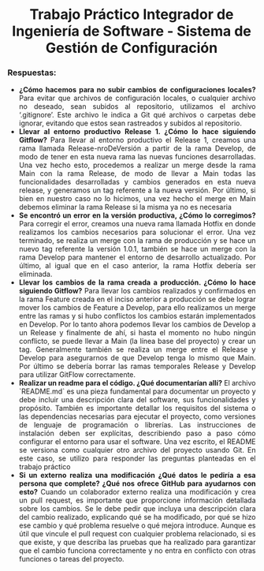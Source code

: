 <!-- Título -->
<h1 align="center"><b>Trabajo Práctico Integrador de Ingeniería de Software - Sistema de Gestión de Configuración</b></h1>
<!-- -->

<!-- Respuestas -->
<h3>Respuestas:</h3>
<ul align="justify">
  <li><b>¿Cómo hacemos para no subir cambios de configuraciones locales?</b> Para evitar que archivos de configuración locales, o cualquier archivo no deseado, sean subidos al repositorio, utilizamos el archivo ‘.gitignore’. Este archivo le indica a Git qué archivos o carpetas debe ignorar, evitando que estos sean rastreados y subidos al repositorio.</li>
  <li><b>Llevar al entorno productivo Release 1. ¿Cómo lo hace siguiendo Gitflow?</b> Para llevar al entorno productivo el Release 1, creamos una rama llamada Release-nroDeVersión a partir de la rama Develop, de modo de tener en esta nueva rama las nuevas funciones desarrolladas. Una vez hecho esto, procedemos a realizar un merge desde la rama Main con la rama Release, de modo de llevar a Main todas las funcionalidades desarrolladas y cambios generados en esta nueva release, y generamos un tag referente a la nueva versión. Por último, si bien en nuestro caso no lo hicimos, una vez hecho el merge en Main debemos eliminar la rama Release si la misma ya no es necesaria</li>
  <li><b>Se encontró un error en la versión productiva, ¿Cómo lo corregimos?</b> Para corregir el error, creamos una nueva rama llamada Hotfix en donde realizamos los cambios necesarios para solucionar el error. Una vez terminado, se realiza un merge con la rama de producción y se hace un nuevo tag referente la versión 1.0.1, también se hace un merge con la rama Develop para mantener el entorno de desarrollo actualizado. Por último, al igual que en el caso anterior, la rama Hotfix debería ser eliminada.</li>
  <li><b>Llevar los cambios de la rama creada a producción. ¿Cómo lo hace siguiendo Gitflow?</b> Para llevar los cambios realizados y confirmados en la rama Feature creada en el inciso anterior a producción se debe lograr mover los cambios de Feature a Develop, para ello realizamos un merge entre las ramas y si hubo conflictos los cambios estarán implementados en Develop. Por lo tanto ahora podemos llevar los cambios de Develop a un Release y finalmente de ahí, si hasta el momento no hubo ningún conflicto, se puede llevar a Main (la línea base del proyecto) y crear un tag. Generalmente también se realiza un merge entre el Release y Develop para asegurarnos de que Develop tenga lo mismo que Main. Por último se debería borrar las ramas temporales Release y Develop para utilizar GitFlow correctamente.</li>
  <li><b>Realizar un readme para el código. ¿Qué documentarían allí?</b> El archivo `README.md` es una pieza fundamental para documentar un proyecto y debe incluir una descripción clara del software, sus funcionalidades y propósito. También es importante detallar los requisitos del sistema o las dependencias necesarias para ejecutar el proyecto, como versiones de lenguaje de programación o librerías. Las instrucciones de instalación deben ser explícitas, describiendo paso a paso cómo configurar el entorno para usar el software. Una vez escrito, el README se versiona como cualquier otro archivo del proyecto usando Git. En este caso, se utilizo para responder las preguntas planteadas en el trabajo práctico</li>
  <li><b>Si un externo realiza una modificación ¿Qué datos le pediría a esa persona que complete? ¿Qué nos ofrece GitHub para ayudarnos con esto?</b> Cuando un colaborador externo realiza una modificación y crea un pull request, es importante que proporcione información detallada sobre los cambios. Se le debe pedir que incluya una descripción clara del cambio realizado, explicando qué se ha modificado, por qué se hizo ese cambio y qué problema resuelve o qué mejora introduce. Aunque es útil que vincule el pull request con cualquier problema relacionado, si es que existe, y que describa las pruebas que ha realizado para garantizar que el cambio funciona correctamente y no entra en conflicto con otras funciones o tareas del proyecto.</li>
</ul>
<!-- -->
